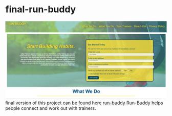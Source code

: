 # final-run-buddy
![A screen shot of the run-buddy website](./images/final_screenshot.png)
final version of this project can be found here [run-buddy](https://oscarhernandez2022.github.io/final-run-buddy/)
Run-Buddy helps people connect and work out with trainers.
